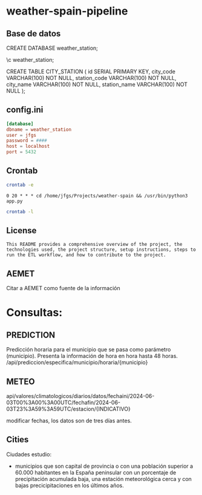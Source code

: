 # weather-spain-pipeline

## Base de datos

CREATE DATABASE weather_station;

\c weather_station;

CREATE TABLE CITY_STATION (
    id SERIAL PRIMARY KEY,
    city_code VARCHAR(100) NOT NULL,
    station_code VARCHAR(100) NOT NULL,
    city_name VARCHAR(100) NOT NULL,
    station_name VARCHAR(100) NOT NULL
);


## config.ini
```conf
[database]
dbname = weather_station
user = jfgs
password = ####
host = localhost
port = 5432
```

## Crontab
```sh
crontab -e
```

```
0 20 * * * cd /home/jfgs/Projects/weather-spain && /usr/bin/python3 app.py
```

```sh
crontab -l
```

## License
```
This README provides a comprehensive overview of the project, the technologies used, the project structure, setup instructions, steps to run the ETL workflow, and how to contribute to the project.
```

## AEMET
Citar a AEMET como fuente de la información

# Consultas:

## PREDICTION
Predicción horaria para el municipio que se pasa como parámetro (municipio). Presenta la información de hora en hora hasta 48 horas.
/api/prediccion/especifica/municipio/horaria/{municipio}


## METEO
api/valores/climatologicos/diarios/datos/fechaini/2024-06-03T00%3A00%3A00UTC/fechafin/2024-06-03T23%3A59%3A59UTC/estacion/{INDICATIVO}

modificar fechas, los datos son de tres días antes.

## Cities
Ciudades estudio:
- municipios que son capital de provincia o con una población superior a 60.000 habitantes en la España peninsular con un porcentaje de precipitación acumulada baja, una estación meteorológica cerca y con bajas precicipitaciones en los últimos años.


